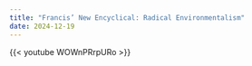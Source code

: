 ```yaml
---
title: "Francis’ New Encyclical: Radical Environmentalism"
date: 2024-12-19
---
```


{{< youtube WOWnPRrpURo >}}
